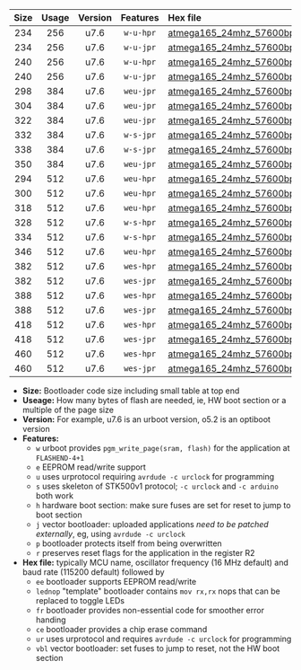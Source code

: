 |Size|Usage|Version|Features|Hex file|
|:-:|:-:|:-:|:-:|:--|
|234|256|u7.6|`w-u-hpr`|[atmega165_24mhz_57600bps_ur.hex](https://raw.githubusercontent.com/stefanrueger/urboot/main//atmega165_24mhz_57600bps_ur.hex)|
|234|256|u7.6|`w-u-jpr`|[atmega165_24mhz_57600bps_ur_vbl.hex](https://raw.githubusercontent.com/stefanrueger/urboot/main//atmega165_24mhz_57600bps_ur_vbl.hex)|
|240|256|u7.6|`w-u-hpr`|[atmega165_24mhz_57600bps_lednop_ur.hex](https://raw.githubusercontent.com/stefanrueger/urboot/main//atmega165_24mhz_57600bps_lednop_ur.hex)|
|240|256|u7.6|`w-u-jpr`|[atmega165_24mhz_57600bps_lednop_ur_vbl.hex](https://raw.githubusercontent.com/stefanrueger/urboot/main//atmega165_24mhz_57600bps_lednop_ur_vbl.hex)|
|298|384|u7.6|`weu-jpr`|[atmega165_24mhz_57600bps_ee_ur_vbl.hex](https://raw.githubusercontent.com/stefanrueger/urboot/main//atmega165_24mhz_57600bps_ee_ur_vbl.hex)|
|304|384|u7.6|`weu-jpr`|[atmega165_24mhz_57600bps_ee_lednop_ur_vbl.hex](https://raw.githubusercontent.com/stefanrueger/urboot/main//atmega165_24mhz_57600bps_ee_lednop_ur_vbl.hex)|
|322|384|u7.6|`weu-jpr`|[atmega165_24mhz_57600bps_ee_lednop_fr_ur_vbl.hex](https://raw.githubusercontent.com/stefanrueger/urboot/main//atmega165_24mhz_57600bps_ee_lednop_fr_ur_vbl.hex)|
|332|384|u7.6|`w-s-jpr`|[atmega165_24mhz_57600bps_vbl.hex](https://raw.githubusercontent.com/stefanrueger/urboot/main//atmega165_24mhz_57600bps_vbl.hex)|
|338|384|u7.6|`w-s-jpr`|[atmega165_24mhz_57600bps_lednop_vbl.hex](https://raw.githubusercontent.com/stefanrueger/urboot/main//atmega165_24mhz_57600bps_lednop_vbl.hex)|
|350|384|u7.6|`weu-jpr`|[atmega165_24mhz_57600bps_ee_lednop_fr_ce_ur_vbl.hex](https://raw.githubusercontent.com/stefanrueger/urboot/main//atmega165_24mhz_57600bps_ee_lednop_fr_ce_ur_vbl.hex)|
|294|512|u7.6|`weu-hpr`|[atmega165_24mhz_57600bps_ee_ur.hex](https://raw.githubusercontent.com/stefanrueger/urboot/main//atmega165_24mhz_57600bps_ee_ur.hex)|
|300|512|u7.6|`weu-hpr`|[atmega165_24mhz_57600bps_ee_lednop_ur.hex](https://raw.githubusercontent.com/stefanrueger/urboot/main//atmega165_24mhz_57600bps_ee_lednop_ur.hex)|
|318|512|u7.6|`weu-hpr`|[atmega165_24mhz_57600bps_ee_lednop_fr_ur.hex](https://raw.githubusercontent.com/stefanrueger/urboot/main//atmega165_24mhz_57600bps_ee_lednop_fr_ur.hex)|
|328|512|u7.6|`w-s-hpr`|[atmega165_24mhz_57600bps.hex](https://raw.githubusercontent.com/stefanrueger/urboot/main//atmega165_24mhz_57600bps.hex)|
|334|512|u7.6|`w-s-hpr`|[atmega165_24mhz_57600bps_lednop.hex](https://raw.githubusercontent.com/stefanrueger/urboot/main//atmega165_24mhz_57600bps_lednop.hex)|
|346|512|u7.6|`weu-hpr`|[atmega165_24mhz_57600bps_ee_lednop_fr_ce_ur.hex](https://raw.githubusercontent.com/stefanrueger/urboot/main//atmega165_24mhz_57600bps_ee_lednop_fr_ce_ur.hex)|
|382|512|u7.6|`wes-hpr`|[atmega165_24mhz_57600bps_ee.hex](https://raw.githubusercontent.com/stefanrueger/urboot/main//atmega165_24mhz_57600bps_ee.hex)|
|382|512|u7.6|`wes-jpr`|[atmega165_24mhz_57600bps_ee_vbl.hex](https://raw.githubusercontent.com/stefanrueger/urboot/main//atmega165_24mhz_57600bps_ee_vbl.hex)|
|388|512|u7.6|`wes-hpr`|[atmega165_24mhz_57600bps_ee_lednop.hex](https://raw.githubusercontent.com/stefanrueger/urboot/main//atmega165_24mhz_57600bps_ee_lednop.hex)|
|388|512|u7.6|`wes-jpr`|[atmega165_24mhz_57600bps_ee_lednop_vbl.hex](https://raw.githubusercontent.com/stefanrueger/urboot/main//atmega165_24mhz_57600bps_ee_lednop_vbl.hex)|
|418|512|u7.6|`wes-hpr`|[atmega165_24mhz_57600bps_ee_lednop_fr.hex](https://raw.githubusercontent.com/stefanrueger/urboot/main//atmega165_24mhz_57600bps_ee_lednop_fr.hex)|
|418|512|u7.6|`wes-jpr`|[atmega165_24mhz_57600bps_ee_lednop_fr_vbl.hex](https://raw.githubusercontent.com/stefanrueger/urboot/main//atmega165_24mhz_57600bps_ee_lednop_fr_vbl.hex)|
|460|512|u7.6|`wes-hpr`|[atmega165_24mhz_57600bps_ee_lednop_fr_ce.hex](https://raw.githubusercontent.com/stefanrueger/urboot/main//atmega165_24mhz_57600bps_ee_lednop_fr_ce.hex)|
|460|512|u7.6|`wes-jpr`|[atmega165_24mhz_57600bps_ee_lednop_fr_ce_vbl.hex](https://raw.githubusercontent.com/stefanrueger/urboot/main//atmega165_24mhz_57600bps_ee_lednop_fr_ce_vbl.hex)|

- **Size:** Bootloader code size including small table at top end
- **Useage:** How many bytes of flash are needed, ie, HW boot section or a multiple of the page size
- **Version:** For example, u7.6 is an urboot version, o5.2 is an optiboot version
- **Features:**
  + `w` urboot provides `pgm_write_page(sram, flash)` for the application at `FLASHEND-4+1`
  + `e` EEPROM read/write support
  + `u` uses urprotocol requiring `avrdude -c urclock` for programming
  + `s` uses skeleton of STK500v1 protocol; `-c urclock` and `-c arduino` both work
  + `h` hardware boot section: make sure fuses are set for reset to jump to boot section
  + `j` vector bootloader: uploaded applications *need to be patched externally*, eg, using `avrdude -c urclock`
  + `p` bootloader protects itself from being overwritten
  + `r` preserves reset flags for the application in the register R2
- **Hex file:** typically MCU name, oscillator frequency (16 MHz default) and baud rate (115200 default) followed by
  + `ee` bootloader supports EEPROM read/write
  + `lednop` "template" bootloader contains `mov rx,rx` nops that can be replaced to toggle LEDs
  + `fr` bootloader provides non-essential code for smoother error handing
  + `ce` bootloader provides a chip erase command
  + `ur` uses urprotocol and requires `avrdude -c urclock` for programming
  + `vbl` vector bootloader: set fuses to jump to reset, not the HW boot section
